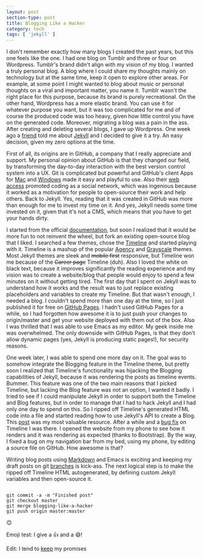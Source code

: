 ```yaml
---
layout: post
section-type: post
title: Blogging Like a Hacker
category: tech
tags: [ 'jekyll' ]
---
```

I don't remember exactly how many blogs I created the past years, but this one feels like the one.
I had one blog on Tumblr and three or four on Wordpress.
Tumblr's brand didn't align with my vision of my blog.
I wanted a truly personal blog.
A blog where I could share my thoughts mainly on technology but at the same time, keep it open to explore other areas.
For example, at some point I might wanted to blog about music or personal thoughts on a viral and important matter, you name it. Tumblr wasn't the right place for this purpose, because its brand is purely recreational. On the other hand, Wordpress has a more elastic brand. You can use it for whatever purpose you want, but it was too complicated for me and of course the produced code was too heavy, given how little control you have on the generated code. Moreover, migrating a blog was a pain in the ass. After creating and deleting several blogs, I gave up Wordpress. One week ago a <a href="https://dkotzias.com" target="blank">friend</a> told me about <a href="https://www.jekyllrb.com" target="blank">Jekyll</a> and I decided to give it a try.
An easy decision, given my zero options at the time.

First of all, its origins are in GitHub, a company that I really appreciate and support.
My personal opinion about GitHub is that they changed our field, by transforming the day-to-day interaction with the best version control system into a UX.
Git is complicated but powerful and GitHub's client Apps for <a href="https://mac.github.com" target="blank">Mac</a> and <a href="https://windows.github.com" target="blank">Windows</a> made it easy and playful to use.
Also their <a href="https://github.com" target="blank">web access</a> promoted coding as a social network, which was ingenious because it worked as a motivation for people to open-source their work and help others.
Back to Jekyll. Yes, reading that it was created in GitHub was more than enough for me to invest my time on it.
And yes, Jekyll needs some time invested on it, given that it's not a CMS, which means that you have to get your hands dirty.

I started from the official <a href="https://jekyllrb.com/docs/home" target="blank">documentation</a>,
but soon I realized that it would be more fun to not reinvent the wheel,
but fork an existing open-source blog that I liked.
I searched a few themes, chose the <a href="https://kirbyt.github.io/timeline-jekyll-theme" target="blank">Timeline</a> and started playing with it.
Timeline is a mashup of the popular <a href="https://y7kim.github.io/agency-jekyll-theme/" target="blank">Agency</a> and <a href="https://jeromelachaud.github.io/grayscale-theme/" target="blank">Grayscale</a> themes.
Most Jekyll themes are sleek and <strike>mobile first</strike> responsive,
but Timeline won me because of the <strike>Career page</strike> Timeline (duh).
Also I loved the white on black text, because it improves significantly the reading experience and my vision was to create a website/blog that people would enjoy to spend a few minutes on it without getting tired.
The first day that I spent on Jekyll was to understand how it works and the result was to just replace existing placeholders and variables to create my Timeline. But that wasn't enough, I needed a blog. I couldn't spend more than one day at the time, so I just published it for free on <a href="https://pages.github.com" target="blank">GitHub Pages</a>. I hadn't used GitHub Pages for a while, so I had forgotten how awesome it is to just push your changes to origin/master and get your website deployed with them out of the box. Also I was thrilled that I was able to use Emacs as my editor. My geek inside me was overwhelmed. The only downside with GitHub Pages, is that they don't allow dynamic pages (yes, Jekyll is producing static pages!), for security reasons.

One week later, I was able to spend one more day on it. The goal was to somehow integrate the Blogging feature in the Timeline theme, but pretty soon I realized that Timeline's functionality was hijacking the Blogging capabilities of Jekyll, because it was rendering the posts as timeline events. Bummer. This feature was one of the two main reasons that I picked Timeline, but lacking the Blog feature was not an option, I wanted it badly. I tried to see if I could manipulate Jekyll in order to support both the Timeline and Blog features, but in order to manage that I had to hack Jekyll and I had only one day to spend on this. So I ripped off Timeline's generated HTML code into a file and started reading how to use Jekyll's API to create a Blog. This <a href="https://erjjones.github.io/blog/How-I-built-my-blog-in-one-day" target="blank">post</a> was my most valuable resource. After a while and a <a href="https://github.com/kirbyt/timeline-jekyll-theme/pull/2" target="blank">bug fix</a> on Timeline I was there. I opened the website from my phone to see how it renders and it was rendering as expected (thanks to Bootstrap).
By the way, I fixed a bug on my navigation bar from my bed, using my phone, by editing a source file on GitHub.
How awesome is that?

Writing blog posts using <a href="https://daringfireball.net/projects/markdown" target="blank">Markdown</a> and Emacs is exciting and keeping my draft posts on git <a href="https://github.com/PanosSakkos/panossakkos.github.io/tree/blogging-like-a-hacker" target="blank">branches</a> is kick-ass. The next logical step is to make the ripped off Timeline HTML autogenerated, by defining custom Jekyll variables and then open-source it.

<pre><code data-trim class="bash">
git commit -a -m "Finished post"
git checkout master
git merge blogging-like-a-hacker
git push origin master:master
</code></pre>

😊

Emoji test: I give a :+1: and a :smile:!

Edit: I tend to [keep](https://panossakkos.github.io/tech/2015/07/05/personal-jekyll-theme.html) my promises
